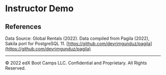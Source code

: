 # Instructor Demo

## References

Data Source: Global Rentals (2022). Data compiled from Pagila (2022), Sakila port for PostgreSQL 11.
[https://github.com/devrimgunduz/pagila](https://github.com/devrimgunduz/pagila)

- - -

© 2022 edX Boot Camps LLC. Confidential and Proprietary. All Rights Reserved.
